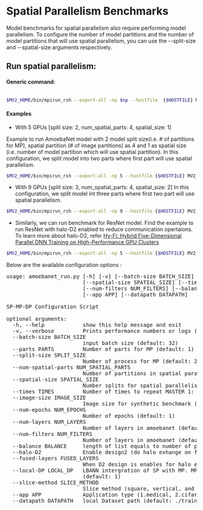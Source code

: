 # Spatial Parallelism Benchmarks

Model benchmarks for spatial parallelism also require performing model parallelism. To configure the number of model partitions and the number of model partitions that will use spatial parallelism, you can use the --split-size and --spatial-size arguments respectively.

## Run spatial parallelism:

#### Generic command:
```bash

$MV2_HOME/bin/mpirun_rsh --export-all -np $np --hostfile  {$HOSTFILE} MV2_USE_GDRCOPY=0 MV2_ENABLE_AFFINITY=0 MV2_USE_CUDA=1 LD_PRELOAD=$MV2_HOME/lib/libmpi.so python ${model_type} --halo-D2 --num-spatial-parts ${num_spatial_parts}  --image-size ${image_size} --batch-size ${batch_size} --slice-method ${partition}

```
#### Examples

- With 5 GPUs [split size: 2, num_spatial_parts: 4, spatial_size: 1]

Example to run AmoebaNet model with 2 model split size(i.e. # of partitions for MP), spatial partition (# of image partitions) as 4 and 1 as spatial size (i.e. number of model partition which will use spatial partition). In this configuration, we split model into two parts where first part will use spatial parallelism. 

```bash
$MV2_HOME/bin/mpirun_rsh --export-all -np 5 --hostfile {$HOSTFILE} MV2_USE_GDRCOPY=0 MV2_ENABLE_AFFINITY=0 MV2_USE_CUDA=1 LD_PRELOAD=$MV2_HOME/lib/libmpi.so python benchmarks/spatial_parallelism/benchmark_amoebanet_sp.py --image-size 512 --num-spatial-parts 4 --slice-method "vertical" --split-size 2 --spatial-size 1
```
- With 9 GPUs [split size: 3, num_spatial_parts: 4, spatial_size: 2]
In this configuration, we split model int three parts where first two part will use spatial parallelism. 

```bash
$MV2_HOME/bin/mpirun_rsh --export-all -np 9 --hostfile {$HOSTFILE} MV2_USE_GDRCOPY=0 MV2_ENABLE_AFFINITY=0 MV2_USE_CUDA=1 LD_PRELOAD=$MV2_HOME/lib/libmpi.so python benchmarks/spatial_parallelism/benchmark_amoebanet_sp.py --image-size 512 --num-spatial-parts 4 --slice-method "vertical" --split-size 3 --spatial-size 2
```

- Similarly, we can run benchmark for ResNet model.
Find the example to run ResNet with halo-D2 enabled to reduce communication opertaions. To learn more about halo-D2, refer [Hy-Fi: Hybrid Five-Dimensional Parallel DNN Training on High-Performance GPU Clusters](https://dl.acm.org/doi/abs/10.1007/978-3-031-07312-0_6)
```bash
$MV2_HOME/bin/mpirun_rsh --export-all -np 5 --hostfile {$HOSTFILE} MV2_USE_GDRCOPY=0 MV2_ENABLE_AFFINITY=0 MV2_USE_CUDA=1 LD_PRELOAD=$MV2_HOME/lib/libmpi.so benchmarks/spatial_parallelism/benchmark_resnet_sp.py --halo-D2 --num-spatial-parts 4 --image-size 1024 --batch-size 2 --slice-method "square"
``` 

Below are the available configuration options :

<pre>
usage: amoebanet_run.py [-h] [-v] [--batch-size BATCH_SIZE] [--parts PARTS] [--split-size SPLIT_SIZE] [--num-spatial-parts NUM_SPATIAL_PARTS]
                        [--spatial-size SPATIAL_SIZE] [--times TIMES] [--image-size IMAGE_SIZE] [--num-epochs NUM_EPOCHS] [--num-layers NUM_LAYERS]
                        [--num-filters NUM_FILTERS] [--balance BALANCE] [--halo-D2] [--fused-layers FUSED_LAYERS] [--local-DP LOCAL_DP] [--slice-method SLICE_METHOD]
                        [--app APP] [--datapath DATAPATH]

SP-MP-DP Configuration Script

optional arguments:
  -h, --help            show this help message and exit
  -v, --verbose         Prints performance numbers or logs (default: False)
  --batch-size BATCH_SIZE
                        input batch size (default: 32)
  --parts PARTS         Number of parts for MP (default: 1)
  --split-size SPLIT_SIZE
                        Number of process for MP (default: 2)
  --num-spatial-parts NUM_SPATIAL_PARTS
                        Number of partitions in spatial parallelism (default: 4)
  --spatial-size SPATIAL_SIZE
                        Number splits for spatial parallelism (default: 1)
  --times TIMES         Number of times to repeat MASTER 1: 2 repications, 2: 4 replications (default: 1)
  --image-size IMAGE_SIZE
                        Image size for synthetic benchmark (default: 32)
  --num-epochs NUM_EPOCHS
                        Number of epochs (default: 1)
  --num-layers NUM_LAYERS
                        Number of layers in amoebanet (default: 18)
  --num-filters NUM_FILTERS
                        Number of layers in amoebanet (default: 416)
  --balance BALANCE     length of list equals to number of partitions and sum should be equal to num layers (default: None)
  --halo-D2             Enable design2 (do halo exhange on few convs) for spatial conv. (default: False)
  --fused-layers FUSED_LAYERS
                        When D2 design is enables for halo exchange, number of blocks to fuse in ResNet model (default: 1)
  --local-DP LOCAL_DP   LBANN intergration of SP with MP. MP can apply data parallelism. 1: only one GPU for a given split, 2: two gpus for a given split (uses DP)
                        (default: 1)
  --slice-method SLICE_METHOD
                        Slice method (square, vertical, and horizontal) in Spatial parallelism (default: square)
  --app APP             Application type (1.medical, 2.cifar, and synthetic) in Spatial parallelism (default: 3)
  --datapath DATAPATH   local Dataset path (default: ./train)
  </pre>
